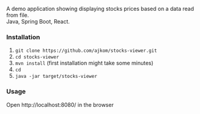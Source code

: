 A demo application showing displaying stocks prices based on a data read from file. <br />
Java, Spring Boot, React.

### Installation
1. `git clone https://github.com/ajkom/stocks-viewer.git`
2. `cd stocks-viewer`
3. `mvn install` (first installation might take some minutes)
4. `cd `
5. `java -jar target/stocks-viewer`

### Usage
Open http://localhost:8080/ in the browser